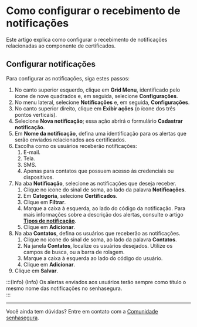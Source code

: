 # Como configurar o recebimento de notificações

Este artigo explica como configurar o recebimento de notificações relacionadas ao componente de certificados.

## Configurar notificações
Para configurar as notificações, siga estes passos:

1. No canto superior esquerdo, clique em **Grid Menu**, identificado pelo ícone de nove quadrados e, em seguida, selecione **Configurações**.
2. No menu lateral, selecione **Notificações** e, em seguida, **Configurações**.
3. No canto superior direito, clique em **Exibir ações** (o ícone dos três pontos verticais).
4. Selecione **Nova notificação**; essa ação abrirá o formulário **Cadastrar notificação**.
5. Em **Nome da notificação**, defina uma identificação para os alertas que serão enviados relacionados aos certificados.
6. Escolha como os usuários receberão notificações:
    1. E-mail.
    2. Tela.
    3. SMS.
    4. Apenas para contatos que possuem acesso às credenciais ou dispositivos.
7. Na aba **Notificação**, selecione as notificações que deseja receber.
    1. Clique no ícone do sinal de soma, ao lado da palavra **Notificações**.
    2. Em **Categoria**, selecione **Certificados**.
    3. Clique em **Filtrar**.
    4. Marque a caixa à esquerda, ao lado do código da notificação. Para mais informações sobre a descrição dos alertas, consulte o artigo [**Tipos de notificação**](/v3-33/docs/pt/certificate-manager-notification-types).
    5. Clique em **Adicionar**.
8. Na aba **Contatos**, defina os usuários que receberão as notificações.
    1. Clique no ícone do sinal de soma, ao lado da palavra **Contatos**.
    2. Na janela **Contatos**, localize os usuários desejados. Utilize os campos de busca, ou a barra de rolagem.
    3. Marque a caixa à esquerda ao lado do código do usuário.
    4. Clique em **Adicionar**.
9. Clique em **Salvar**.

:::(Info) (Info)
Os alertas enviados aos usuários terão sempre como título o mesmo nome das notificações no senhasegura.  
:::

***
Você ainda tem dúvidas? Entre em contato com a [Comunidade senhasegura](https://community.senhasegura.io/).
